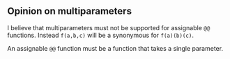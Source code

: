 ## Opinion on multiparameters

I believe that multiparameters must not be supported for assignable `@@` functions.
Instead  `f(a,b,c)` will be a synonymous for `f(a)(b)(c)`.

An assignable `@@` function must be a function that takes a single parameter.
